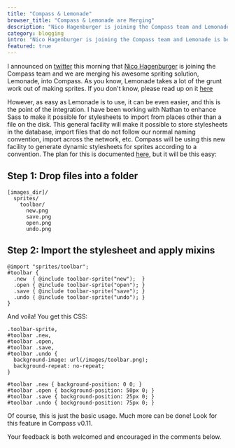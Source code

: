 ```yaml
---
title: "Compass & Lemonade"
browser_title: "Compass & Lemonade are Merging"
description: "Nico Hagenburger is joining the Compass team and Lemonade is becoming part of Compass."
category: blogging
intro: "Nico Hagenburger is joining the Compass team and Lemonade is becoming part of Compass."
featured: true
---
```

I announced on [twitter][tweet] this morning that [Nico Hagenburger][nico]
is joining the Compass team and we are merging his awesome spriting
solution, Lemonade, into Compass. As you know, Lemonade takes a lot of the
grunt work out of making sprites. If you don't know, please read up on it
[here][lemonade]

However, as easy as Lemonade is to use, it can be even easier, and this is
the point of the integration. I have been working with Nathan to enhance
Sass to make it possible for stylesheets to import from places other than
a file on the disk. This general facility will make it possible to store
stylesheets in the database, import files that do not follow our normal
naming convention, import across the network, etc. Compass will be using
this new facility to generate dynamic stylesheets for sprites according
to a convention. The plan for this is documented [here][plan], but it will
be this easy:

## Step 1: Drop files into a folder

    [images_dir]/
      sprites/
        toolbar/
          new.png
          save.png
          open.png
          undo.png

## Step 2: Import the stylesheet and apply mixins

    @import "sprites/toolbar";
    #toolbar {
      .new  { @include toolbar-sprite("new");  }
      .open { @include toolbar-sprite("open"); }
      .save { @include toolbar-sprite("save"); }
      .undo { @include toolbar-sprite("undo"); }
    }

And voila! You get this CSS:

    .toolbar-sprite,
    #toolbar .new,
    #toolbar .open,
    #toolbar .save,
    #toolbar .undo {
      background-image: url(/images/toolbar.png);
      background-repeat: no-repeat;
    }
    
    #toolbar .new { background-position: 0 0; }
    #toolbar .open { background-position: 50px 0; }
    #toolbar .save { background-position: 25px 0; }
    #toolbar .undo { background-position: 75px 0; }

Of course, this is just the basic usage. Much more can be done! Look for this
feature in Compass v0.11.

Your feedback is both welcomed and encouraged in the comments below.

[tweet]: https://twitter.com/chriseppstein/status/24215478512
[nico]: http://www.hagenburger.net/
[lemonade]: http://www.hagenburger.net/BLOG/Lemonade-CSS-Sprites-for-Sass-Compass.html
[plan]: https://gist.github.com/ff0a3b80901bb0557f6e
